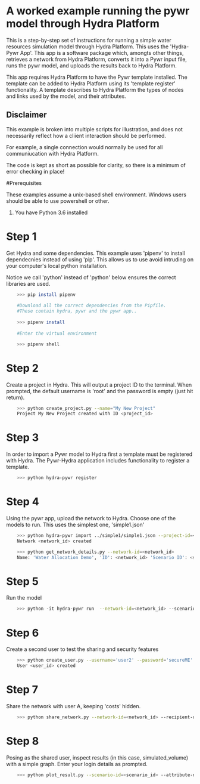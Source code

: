 # A worked example running the pywr model through Hydra Platform 
This is a step-by-step set of instructions for running a simple water resources
 simulation model through Hydra Platform. This uses the 'Hydra-Pywr App'. This app is a software package which, amongts other things, retrieves a network from Hydra Platform, converts it into a Pywr input file, runs the pywr model, and uploads the results back to Hydra Platform. 

This app requires Hydra Platform to have the Pywr template installed. The template can be added to Hydra Platform using its 'template register' functionality. A template describes to Hydra Platform the types of nodes and links used by the model, and their attributes.

## Disclaimer
This example is broken into multiple scripts for illustration, and does not necessarily reflect how a cliient interaction should be performed.

For example, a single connection would normally be used for all communiucation with Hydra Platform. 

The code is kept as short as possible for clarity, so there is a minimum of error
checking in place! 

#Prerequisites

These examples assume a unix-based shell environment. Windows users should be able
to use powershell or other.

1. You have Python 3.6 installed

# Step 1
Get Hydra and some dependencies. This example uses 'pipenv' to install dependecnies
instead of using 'pip'. This allows us to use avoid intruding on your computer's local python installation.

Notice we call 'python' instead of 'python' below ensures the correct libraries are used.

```bash
    >>> pip install pipenv
    
    #Download all the correct dependencies from the Pipfile.
    #These contain hydra, pywr and the pywr app..
    
    >>> pipenv install
    
    #Enter the virtual environment

    >>> pipenv shell
```

# Step 2
Create a project in Hydra. This will output a project ID to the terminal.
When prompted, the default username is 'root' and the password is empty (just hit return).

```bash
    >>> python create_project.py --name="My New Project"
    Project My New Project created with ID <project_id>
```

# Step 3
In order to import a Pywr model to Hydra first a template must be registered with Hydra. The Pywr-Hydra application includes functionality to register a template.

```bash
    >>> python hydra-pywr register
```

# Step 4
Using the pywr app, upload the network to Hydra. Choose one of the models to run. This uses the simplest one, 'simple1.json'

```bash
    >>> python hydra-pywr import ../simple1/simple1.json --project-id=<project_id>
    Network <network_id> created 

    >>> python get_network_details.py --network-id=<network_id>
    Name: 'Water Allocation Demo', 'ID': <network_id> 'Scenario ID': <scenario_id>     
```

# Step 5
Run the model

```bash
    >>> python -it hydra-pywr run  --network-id=<network_id> --scenario-id=<scenario_id>
```

# Step 6
Create a second user to test the sharing and security features

```bash
    >>> python create_user.py --username='user2' --password='secureME' 
    User <user_id> created
```

# Step 7
Share the network with user A, keeping 'costs' hidden.

```bash
    >>> python share_network.py --network-id=<network_id> --recipient-username='user2' --hidden-attribute='cost'
```

# Step 8
Posing as the shared user, inspect results (in this case, simulated_volume) with a simple graph. Enter your login details as prompted.

```bash
    >>> python plot_result.py --scenario-id=<scenario_id> --attribute-name=simulated_flow
```

